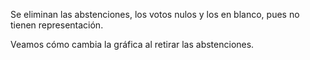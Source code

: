 Se eliminan las abstenciones, los votos nulos y los en blanco, pues no tienen representación.

Veamos cómo cambia la gráfica al retirar las abstenciones.
